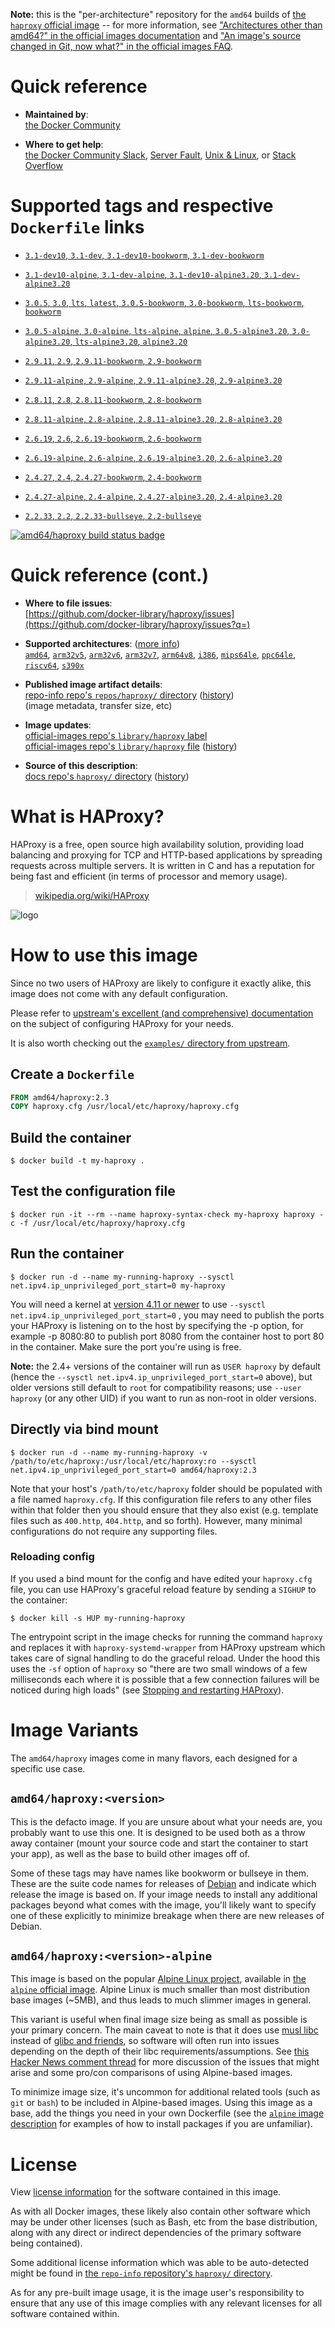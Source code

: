 <!--

********************************************************************************

WARNING:

    DO NOT EDIT "haproxy/README.md"

    IT IS AUTO-GENERATED

    (from the other files in "haproxy/" combined with a set of templates)

********************************************************************************

-->

**Note:** this is the "per-architecture" repository for the `amd64` builds of [the `haproxy` official image](https://hub.docker.com/_/haproxy) -- for more information, see ["Architectures other than amd64?" in the official images documentation](https://github.com/docker-library/official-images#architectures-other-than-amd64) and ["An image's source changed in Git, now what?" in the official images FAQ](https://github.com/docker-library/faq#an-images-source-changed-in-git-now-what).

# Quick reference

-	**Maintained by**:  
	[the Docker Community](https://github.com/docker-library/haproxy)

-	**Where to get help**:  
	[the Docker Community Slack](https://dockr.ly/comm-slack), [Server Fault](https://serverfault.com/help/on-topic), [Unix & Linux](https://unix.stackexchange.com/help/on-topic), or [Stack Overflow](https://stackoverflow.com/help/on-topic)

# Supported tags and respective `Dockerfile` links

-	[`3.1-dev10`, `3.1-dev`, `3.1-dev10-bookworm`, `3.1-dev-bookworm`](https://github.com/docker-library/haproxy/blob/a2995ab1bab48159a97c44e9e301714d105ec3e9/3.1/Dockerfile)

-	[`3.1-dev10-alpine`, `3.1-dev-alpine`, `3.1-dev10-alpine3.20`, `3.1-dev-alpine3.20`](https://github.com/docker-library/haproxy/blob/a2995ab1bab48159a97c44e9e301714d105ec3e9/3.1/alpine/Dockerfile)

-	[`3.0.5`, `3.0`, `lts`, `latest`, `3.0.5-bookworm`, `3.0-bookworm`, `lts-bookworm`, `bookworm`](https://github.com/docker-library/haproxy/blob/43e0f19fb557ead37a57f8d5fe8664eb25bffdc8/3.0/Dockerfile)

-	[`3.0.5-alpine`, `3.0-alpine`, `lts-alpine`, `alpine`, `3.0.5-alpine3.20`, `3.0-alpine3.20`, `lts-alpine3.20`, `alpine3.20`](https://github.com/docker-library/haproxy/blob/43e0f19fb557ead37a57f8d5fe8664eb25bffdc8/3.0/alpine/Dockerfile)

-	[`2.9.11`, `2.9`, `2.9.11-bookworm`, `2.9-bookworm`](https://github.com/docker-library/haproxy/blob/89dbd2e4a131058bb919f0c3442c57033147c242/2.9/Dockerfile)

-	[`2.9.11-alpine`, `2.9-alpine`, `2.9.11-alpine3.20`, `2.9-alpine3.20`](https://github.com/docker-library/haproxy/blob/89dbd2e4a131058bb919f0c3442c57033147c242/2.9/alpine/Dockerfile)

-	[`2.8.11`, `2.8`, `2.8.11-bookworm`, `2.8-bookworm`](https://github.com/docker-library/haproxy/blob/5b8b4056b3fb808eb70f9109eb1ca44ae4514247/2.8/Dockerfile)

-	[`2.8.11-alpine`, `2.8-alpine`, `2.8.11-alpine3.20`, `2.8-alpine3.20`](https://github.com/docker-library/haproxy/blob/5b8b4056b3fb808eb70f9109eb1ca44ae4514247/2.8/alpine/Dockerfile)

-	[`2.6.19`, `2.6`, `2.6.19-bookworm`, `2.6-bookworm`](https://github.com/docker-library/haproxy/blob/104fd7474379429fd5ad8e23c340eede93736010/2.6/Dockerfile)

-	[`2.6.19-alpine`, `2.6-alpine`, `2.6.19-alpine3.20`, `2.6-alpine3.20`](https://github.com/docker-library/haproxy/blob/104fd7474379429fd5ad8e23c340eede93736010/2.6/alpine/Dockerfile)

-	[`2.4.27`, `2.4`, `2.4.27-bookworm`, `2.4-bookworm`](https://github.com/docker-library/haproxy/blob/c72a79f8fe0a0db91b36645220409c08d11cc0a6/2.4/Dockerfile)

-	[`2.4.27-alpine`, `2.4-alpine`, `2.4.27-alpine3.20`, `2.4-alpine3.20`](https://github.com/docker-library/haproxy/blob/c72a79f8fe0a0db91b36645220409c08d11cc0a6/2.4/alpine/Dockerfile)

-	[`2.2.33`, `2.2`, `2.2.33-bullseye`, `2.2-bullseye`](https://github.com/docker-library/haproxy/blob/8b639f8d7d8d5d3bc42273e509fd7ef0cabdb356/2.2/Dockerfile)

[![amd64/haproxy build status badge](https://img.shields.io/jenkins/s/https/doi-janky.infosiftr.net/job/multiarch/job/amd64/job/haproxy.svg?label=amd64/haproxy%20%20build%20job)](https://doi-janky.infosiftr.net/job/multiarch/job/amd64/job/haproxy/)

# Quick reference (cont.)

-	**Where to file issues**:  
	[https://github.com/docker-library/haproxy/issues](https://github.com/docker-library/haproxy/issues?q=)

-	**Supported architectures**: ([more info](https://github.com/docker-library/official-images#architectures-other-than-amd64))  
	[`amd64`](https://hub.docker.com/r/amd64/haproxy/), [`arm32v5`](https://hub.docker.com/r/arm32v5/haproxy/), [`arm32v6`](https://hub.docker.com/r/arm32v6/haproxy/), [`arm32v7`](https://hub.docker.com/r/arm32v7/haproxy/), [`arm64v8`](https://hub.docker.com/r/arm64v8/haproxy/), [`i386`](https://hub.docker.com/r/i386/haproxy/), [`mips64le`](https://hub.docker.com/r/mips64le/haproxy/), [`ppc64le`](https://hub.docker.com/r/ppc64le/haproxy/), [`riscv64`](https://hub.docker.com/r/riscv64/haproxy/), [`s390x`](https://hub.docker.com/r/s390x/haproxy/)

-	**Published image artifact details**:  
	[repo-info repo's `repos/haproxy/` directory](https://github.com/docker-library/repo-info/blob/master/repos/haproxy) ([history](https://github.com/docker-library/repo-info/commits/master/repos/haproxy))  
	(image metadata, transfer size, etc)

-	**Image updates**:  
	[official-images repo's `library/haproxy` label](https://github.com/docker-library/official-images/issues?q=label%3Alibrary%2Fhaproxy)  
	[official-images repo's `library/haproxy` file](https://github.com/docker-library/official-images/blob/master/library/haproxy) ([history](https://github.com/docker-library/official-images/commits/master/library/haproxy))

-	**Source of this description**:  
	[docs repo's `haproxy/` directory](https://github.com/docker-library/docs/tree/master/haproxy) ([history](https://github.com/docker-library/docs/commits/master/haproxy))

# What is HAProxy?

HAProxy is a free, open source high availability solution, providing load balancing and proxying for TCP and HTTP-based applications by spreading requests across multiple servers. It is written in C and has a reputation for being fast and efficient (in terms of processor and memory usage).

> [wikipedia.org/wiki/HAProxy](https://en.wikipedia.org/wiki/HAProxy)

![logo](https://raw.githubusercontent.com/docker-library/docs/4da3e2446a4c257c3a32faac6256bee81f770316/haproxy/logo.png)

# How to use this image

Since no two users of HAProxy are likely to configure it exactly alike, this image does not come with any default configuration.

Please refer to [upstream's excellent (and comprehensive) documentation](https://docs.haproxy.org/) on the subject of configuring HAProxy for your needs.

It is also worth checking out the [`examples/` directory from upstream](http://git.haproxy.org/?p=haproxy-2.3.git;a=tree;f=examples).

## Create a `Dockerfile`

```dockerfile
FROM amd64/haproxy:2.3
COPY haproxy.cfg /usr/local/etc/haproxy/haproxy.cfg
```

## Build the container

```console
$ docker build -t my-haproxy .
```

## Test the configuration file

```console
$ docker run -it --rm --name haproxy-syntax-check my-haproxy haproxy -c -f /usr/local/etc/haproxy/haproxy.cfg
```

## Run the container

```console
$ docker run -d --name my-running-haproxy --sysctl net.ipv4.ip_unprivileged_port_start=0 my-haproxy
```

You will need a kernel at [version 4.11 or newer](https://github.com/moby/moby/issues/8460#issuecomment-312459310) to use `--sysctl net.ipv4.ip_unprivileged_port_start=0` , you may need to publish the ports your HAProxy is listening on to the host by specifying the -p option, for example -p 8080:80 to publish port 8080 from the container host to port 80 in the container. Make sure the port you're using is free.

**Note:** the 2.4+ versions of the container will run as `USER haproxy` by default (hence the `--sysctl net.ipv4.ip_unprivileged_port_start=0` above), but older versions still default to `root` for compatibility reasons; use `--user haproxy` (or any other UID) if you want to run as non-root in older versions.

## Directly via bind mount

```console
$ docker run -d --name my-running-haproxy -v /path/to/etc/haproxy:/usr/local/etc/haproxy:ro --sysctl net.ipv4.ip_unprivileged_port_start=0 amd64/haproxy:2.3
```

Note that your host's `/path/to/etc/haproxy` folder should be populated with a file named `haproxy.cfg`. If this configuration file refers to any other files within that folder then you should ensure that they also exist (e.g. template files such as `400.http`, `404.http`, and so forth). However, many minimal configurations do not require any supporting files.

### Reloading config

If you used a bind mount for the config and have edited your `haproxy.cfg` file, you can use HAProxy's graceful reload feature by sending a `SIGHUP` to the container:

```console
$ docker kill -s HUP my-running-haproxy
```

The entrypoint script in the image checks for running the command `haproxy` and replaces it with `haproxy-systemd-wrapper` from HAProxy upstream which takes care of signal handling to do the graceful reload. Under the hood this uses the `-sf` option of `haproxy` so "there are two small windows of a few milliseconds each where it is possible that a few connection failures will be noticed during high loads" (see [Stopping and restarting HAProxy](http://www.haproxy.org/download/2.3/doc/management.txt)).

# Image Variants

The `amd64/haproxy` images come in many flavors, each designed for a specific use case.

## `amd64/haproxy:<version>`

This is the defacto image. If you are unsure about what your needs are, you probably want to use this one. It is designed to be used both as a throw away container (mount your source code and start the container to start your app), as well as the base to build other images off of.

Some of these tags may have names like bookworm or bullseye in them. These are the suite code names for releases of [Debian](https://wiki.debian.org/DebianReleases) and indicate which release the image is based on. If your image needs to install any additional packages beyond what comes with the image, you'll likely want to specify one of these explicitly to minimize breakage when there are new releases of Debian.

## `amd64/haproxy:<version>-alpine`

This image is based on the popular [Alpine Linux project](https://alpinelinux.org), available in [the `alpine` official image](https://hub.docker.com/_/alpine). Alpine Linux is much smaller than most distribution base images (~5MB), and thus leads to much slimmer images in general.

This variant is useful when final image size being as small as possible is your primary concern. The main caveat to note is that it does use [musl libc](https://musl.libc.org) instead of [glibc and friends](https://www.etalabs.net/compare_libcs.html), so software will often run into issues depending on the depth of their libc requirements/assumptions. See [this Hacker News comment thread](https://news.ycombinator.com/item?id=10782897) for more discussion of the issues that might arise and some pro/con comparisons of using Alpine-based images.

To minimize image size, it's uncommon for additional related tools (such as `git` or `bash`) to be included in Alpine-based images. Using this image as a base, add the things you need in your own Dockerfile (see the [`alpine` image description](https://hub.docker.com/_/alpine/) for examples of how to install packages if you are unfamiliar).

# License

View [license information](http://www.haproxy.org/download/1.5/doc/LICENSE) for the software contained in this image.

As with all Docker images, these likely also contain other software which may be under other licenses (such as Bash, etc from the base distribution, along with any direct or indirect dependencies of the primary software being contained).

Some additional license information which was able to be auto-detected might be found in [the `repo-info` repository's `haproxy/` directory](https://github.com/docker-library/repo-info/tree/master/repos/haproxy).

As for any pre-built image usage, it is the image user's responsibility to ensure that any use of this image complies with any relevant licenses for all software contained within.
